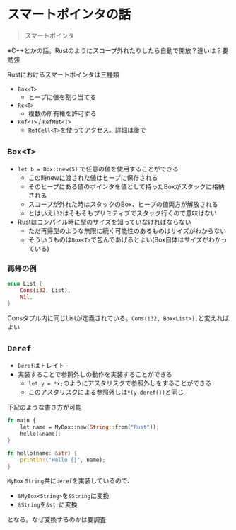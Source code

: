 スマートポインタの話
===================

> スマートポインタ

※C++とかの話。Rustのようにスコープ外れたりしたら自動で開放？違いは？要勉強

Rustにおけるスマートポインタは三種類

* `Box<T>`
  * ヒープに値を割り当てる
* `Rc<T>`
  * 複数の所有権を許可する
* `Ref<T>` / `RefMut<T>`
  * `RefCell<T>`を使ってアクセス。詳細は後で

`Box<T>`
----------------------

* `let b = Box::new(5)` で任意の値を使用することができる
  * この時newに渡された値はヒープに保存される
  * そのヒープにある値のポインタを値として持ったBoxがスタックに格納される
  * スコープが外れた時はスタックのBox、ヒープの値両方が解放される
  * とはいえ`i32`はそもそもプリミティブでスタック行くので意味はない
* Rustはコンパイル時に型のサイズを知っていなければならない
  * ただ再帰型のような無限に続く可能性のあるものはサイズがわからない
  * そういうものは`Box<T>`で包んであげるとよい(Box自体はサイズがわかっている)

### 再帰の例

```rust
enum List {
    Cons(i32, List),
    Nil,
}
```

Consタプル内に同じListが定義されている。`Cons(i32, Box<List>),`と変えればよい

`Deref`
-------------------

* `Deref`はトレイト
* 実装することで参照外しの動作を実装することができる
  * `let y = *x;`のようにアスタリスクで参照外しをすることができる
  * このアスタリスクによる参照外しは`*(y.deref())`と同じ

下記のような書き方が可能

```rust
fn main {
    let name = MyBox::new(String::from("Rust"));
    hello(&name);
}

fn hello(name: &str) {
    println!("Hello {}", name);
}
```

`MyBox` `String`共に`deref`を実装しているので、

* `&MyBox<String>`を`&String`に変換
* `&String`を`&str`に変換

となる。なぜ変換するのかは要調査